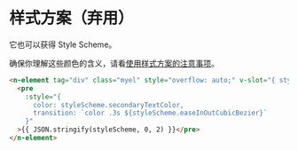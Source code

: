 # 样式方案（弃用）
它也可以获得 Style Scheme。

确保你理解这些颜色的含义，请看[使用样式方案的注意事项](../doc/n-theme#style-scheme)。
```html
<n-element tag="div" class="myel" style="overflow: auto;" v-slot="{ styleScheme }">
  <pre
    :style="{
      color: styleScheme.secondaryTextColor,
      transition: `color .3s ${styleScheme.easeInOutCubicBezier}`
    }"
  >{{ JSON.stringify(styleScheme, 0, 2) }}</pre>
</n-element>
```
